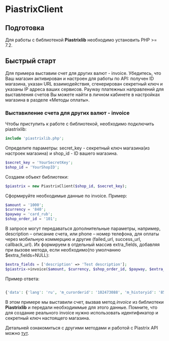 # PiastrixClient

## Подготовка

Для работы с библиотекой **Piastrixlib** необходимо установить PHP >= 7.2. 

## Быстрый старт

Для примера выставим счет для других валют - invoice. Убедитесь, что Ваш магазин активирован и настроен для работы
по API: получен ID магазина, указан URL взаимодействия, сгенерирован секретный ключ и указаны IP адреса ваших сервисов.
Payway платежных направлений для выставления счетов Вы можете найти в личном кабинете в настройках магазина в разделе
«Методы оплаты».

### Выставиление счета для других валют - invoice

Чтобы приступить к работе с библиотекой, необходимо подключить piastrixlib:

```php
include 'piastrixlib.php';
```
Определите параметры: secret_key - секретный ключ магазина(из настроек магазина) и shop_id - ID вашего магазина.

```php
$secret_key = 'YourSecretKey';
$shop_id = 'YourShopID';
```

Создаем объект библиотеки:

```php
$piastrix = new PiastrixClient($shop_id, $secret_key);
```

Сформируйте необходимые данные по invoice. Пример:
```php
$amount = '1000';
$currency = '840';
$payway = 'card_rub';
$shop_order_id = '101';
```

В запросе могут передаваться дополнительные параметры, например, description – описание счета, или phone – номер телефона, для оплаты через мобильную коммерцию и другие (failed_url, success_url, callback_url). Их формируем в отдельный массив extra_fields, добавляя при вызове метода, если необходимо(по умолчанию $extra_fields=NULL):

```php
$extra_fields = ['description' => 'Test description'];
$piastrix->invoice($amount, $currency, $shop_order_id, $payway, $extra_fields);
```

Пример ответа:

```php

{'data': {'lang': 'ru', 'm_curorderid': '102473088', 'm_historyid': '857085113', 'm_historytm': '1568119260', 'referer': 'https://payeer.com/merchant/?m_historyid=857085113&m_historytm=1568119260&m_curorderid=102473088&lang=ru'}, 'id': 94869365, 'method': 'GET', 'url': 'https://payeer.com/api/merchant/process.php'
```

В этом примере мы выставили счет, вызвав метод *invoice* из библиотеки **Piastrixlib** и передали необходиммые для этого
данные. Помните, что для создание реального invoice нужно использовать идентификатор и секретный ключ настоящего магазина.

Детальней ознакомиться с другими методами и работой с Piastrix API можно [тут](https://piastrix.docs.apiary.io/#introduction/ptx-api).